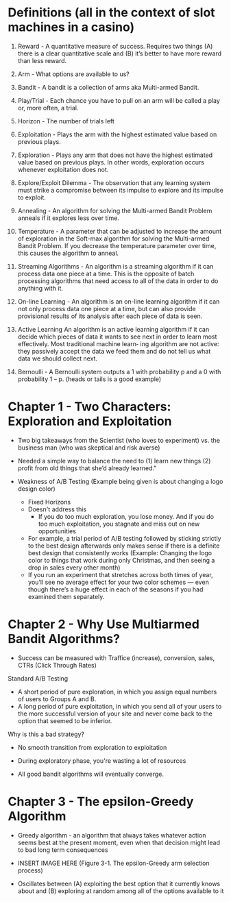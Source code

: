 # Definitions (all in the context of slot machines in a casino)

1. Reward - A quantitative measure of success. Requires two things (A) there is a clear quantitative scale and (B) it’s better to have more reward than less reward.

2. Arm - What options are available to us? 

3. Bandit - A bandit is a collection of arms aka Multi-armed Bandit.

4. Play/Trial - Each chance you have to pull on an arm will be called a play or, more often, a trial. 

5. Horizon - The number of trials left

6. Exploitation - Plays the arm with the highest estimated value based on previous plays.

7. Exploration - Plays any arm that does not have the highest estimated value based on previous plays. In other words, exploration occurs whenever exploitation does not.

8. Explore/Exploit Dilemma - The observation that any learning system must strike a compromise between its impulse to explore and its impulse to exploit. 

9. Annealing - An algorithm for solving the Multi-armed Bandit Problem anneals if it explores less over time.

10. Temperature - A parameter that can be adjusted to increase the amount of exploration in the Soft-max algorithm for solving the Multi-armed Bandit Problem. If you decrease the temperature parameter over time, this causes the algorithm to anneal.

11. Streaming Algorithms - An algorithm is a streaming algorithm if it can process data one piece at a time. This is the opposite of batch processing algorithms that need access to all of the data in order to do anything with it.

12. On-line Learning - An algorithm is an on-line learning algorithm if it can not only process data one piece at a time, but can also provide provisional results of its analysis after each piece of data is seen.

13. Active Learning
An algorithm is an active learning algorithm if it can decide which pieces of data it wants to see next in order to learn most effectively. Most traditional machine learn‐ ing algorithm are not active: they passively accept the data we feed them and do not tell us what data we should collect next.

14. Bernoulli - A Bernoulli system outputs a 1 with probability p and a 0 with probability 1 – p. (heads or tails is a good example)

# Chapter 1 - Two Characters: Exploration and Exploitation

- Two big takeaways from the Scientist (who loves to experiment) vs. the business man (who was skeptical and risk averse)
- Needed a simple way to balance the need to 
	(1) learn new things
	(2) profit from old things that she’d already learned."

- Weakness of A/B Testing (Example being given is about changing a logo design color)
	- Fixed Horizons
	- Doesn't address this
		- If you do too much exploration, you lose money. And if you do too much exploitation, you stagnate and miss out on new opportunities
	- For example, a trial period of A/B testing followed by sticking strictly to the best design afterwards only makes sense if there is a definite best design that consistently works (Example: Changing the logo color to things that work during only Christmas, and then seeing a drop in sales every other month)
	-  If you run an experiment that stretches across both times of year, you’ll see no average effect for your two color schemes — even though there’s a huge effect in each of the seasons if you had examined them separately. 

# Chapter 2 - Why Use Multiarmed Bandit Algorithms? 
- Success can be measured with Traffice (increase), conversion, sales, CTRs (Click Through Rates)

Standard A/B Testing
- A short period of pure exploration, in which you assign equal numbers of users to Groups A and B.
- A long period of pure exploitation, in which you send all of your users to the more successful version of your site and never come back to the option that seemed to be inferior.

Why is this a bad strategy?
- No smooth transition from exploration to exploitation
- During exploratory phase, you're wasting a lot of resources 

- All good bandit algorithms will eventually converge.

# Chapter 3 - The epsilon-Greedy Algorithm
- Greedy algorithm - an algorithm that always takes whatever action seems best at the present moment, even when that decision might lead to bad long term consequences

- INSERT IMAGE HERE (Figure 3-1. The epsilon-Greedy arm selection process)

- Oscillates between (A) exploiting the best option that it currently knows about and (B) exploring at random among all of the options available to it
